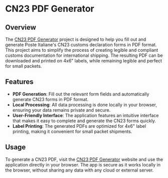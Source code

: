 # CN23 PDF Generator

## Overview

The [CN23 PDF Generator](https://cn23.ragone.dev) project is designed to help you fill out and generate Poste Italiane's CN23 customs declaration forms in PDF format. This project aims to simplify the process of creating legible and compliant customs documentation for international shipping. The resulting PDF can be downloaded and printed on 4x6" labels, while remaining legible and perfect for small packets.

## Features

- **PDF Generation**: Fill out the relevant form fields and automatically generate CN23 forms in PDF format.
- **Local Processing**: All data processing is done locally in your browser, ensuring your data remains private and secure.
- **User-Friendly Interface**: The application features an intuitive interface that makes it easy to complete and generate the CN23 forms quickly.
- **Label Printing**: The generated PDFs are optimized for 4x6" label printing, making it convenient for small packet shipments.

## Usage

To generate a CN23 PDF, visit the [CN23 PDF Generator](https://cn23.ragone.dev) website and use the application directly in your browser. The app is secure as it works locally in the browser, without sharing any data with any cloud or external server.
